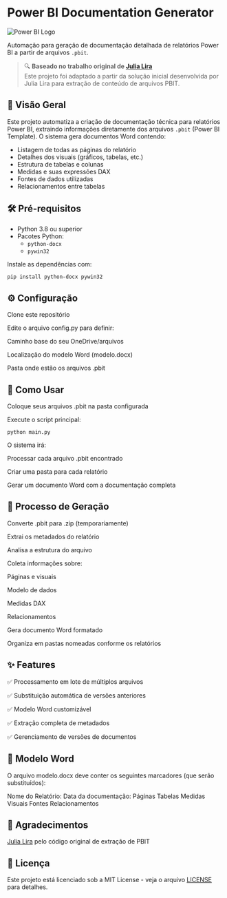 
# Power BI Documentation Generator

![Power BI Logo](https://upload.wikimedia.org/wikipedia/commons/thumb/c/cf/Power_bi_logo_black.svg/1200px-Power_bi_logo_black.svg.png)

Automação para geração de documentação detalhada de relatórios Power BI a partir de arquivos `.pbit`.

> 🔍 **Baseado no trabalho original de [Julia Lira](https://github.com/data-ju/Power_BI_Documentation)**  
> Este projeto foi adaptado a partir da solução inicial desenvolvida por Julia Lira para extração de conteúdo de arquivos PBIT.

## 📌 Visão Geral

Este projeto automatiza a criação de documentação técnica para relatórios Power BI, extraindo informações diretamente dos arquivos `.pbit` (Power BI Template). O sistema gera documentos Word contendo:

- Listagem de todas as páginas do relatório
- Detalhes dos visuais (gráficos, tabelas, etc.)
- Estrutura de tabelas e colunas
- Medidas e suas expressões DAX
- Fontes de dados utilizadas
- Relacionamentos entre tabelas

## 🛠️ Pré-requisitos

- Python 3.8 ou superior
- Pacotes Python:
  - `python-docx`
  - `pywin32`

Instale as dependências com:
```bash
pip install python-docx pywin32
```

## ⚙️ Configuração
Clone este repositório

Edite o arquivo config.py para definir:

Caminho base do seu OneDrive/arquivos

Localização do modelo Word (modelo.docx)

Pasta onde estão os arquivos .pbit

## 🚀 Como Usar
Coloque seus arquivos .pbit na pasta configurada

Execute o script principal:
```
python main.py
```

O sistema irá:

Processar cada arquivo .pbit encontrado

Criar uma pasta para cada relatório

Gerar um documento Word com a documentação completa

## 🔄 Processo de Geração

Converte .pbit para .zip (temporariamente)

Extrai os metadados do relatório

Analisa a estrutura do arquivo

Coleta informações sobre:

Páginas e visuais

Modelo de dados

Medidas DAX

Relacionamentos

Gera documento Word formatado

Organiza em pastas nomeadas conforme os relatórios

## ✨ Features

✅ Processamento em lote de múltiplos arquivos

✅ Substituição automática de versões anteriores

✅ Modelo Word customizável

✅ Extração completa de metadados

✅ Gerenciamento de versões de documentos

## 📝 Modelo Word

O arquivo modelo.docx deve conter os seguintes marcadores (que serão substituídos):


Nome do Relatório:
Data da documentação:
Páginas
Tabelas
Medidas
Visuais
Fontes
Relacionamentos 

## 🙏 Agradecimentos
[Julia Lira](https://github.com/data-ju/Power_BI_Documentation) pelo código original de extração de PBIT


## 📄 Licença
Este projeto está licenciado sob a MIT License - veja o arquivo [LICENSE](https://github.com/adilsonssdev/Gerando_DocPBIX_Via_PYTHON/edit/main/License) para detalhes.

